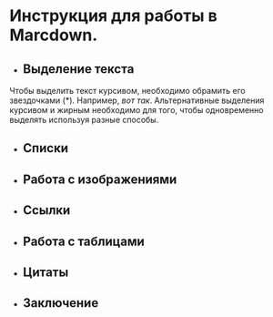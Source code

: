 # Инструкция для работы в Marcdown.

- ## Выделение текста
Чтобы выделить текст курсивом, необходимо обрамить его звездочками (*). Например, *вот так*. 
Альтернативные выделения курсивом и жирным необходимо для того, чтобы одновременно выделять используя разные способы.
- ## Списки

- ## Работа с изображениями
- ## Ссылки

- ## Работа с таблицами

- ## Цитаты
- ## Заключение



